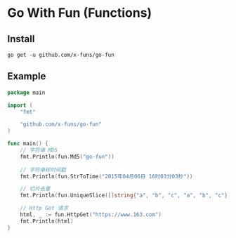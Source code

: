 # Go With Fun (Functions)

## Install

```shell
go get -u github.com/x-funs/go-fun
```

## Example

```go
package main

import (
	"fmt"

	"github.com/x-funs/go-fun"
)

func main() {
	// 字符串 MD5
	fmt.Println(fun.Md5("go-fun"))
	
	// 字符串转时间戳
	fmt.Println(fun.StrToTime("2015年04月06日 16时03分03秒"))

	// 切片去重
	fmt.Println(fun.UniqueSlice([]string{"a", "b", "c", "a", "b", "c"}))

	// Http Get 请求
	html, _ := fun.HttpGet("https://www.163.com")
	fmt.Println(html)
}
```